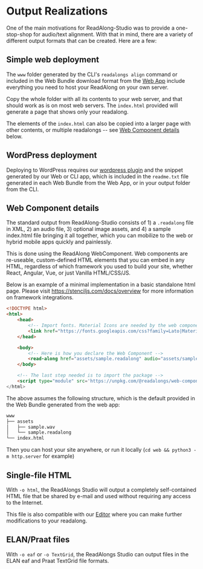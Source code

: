 # Output Realizations

One of the main motivations for ReadAlong-Studio was to provide a one-stop-shop for audio/text alignment.
With that in mind, there are a variety of different output formats that can be created. Here are a few:

## Simple web deployment

The `www` folder generated by the CLI's `readalongs align` command or included in the Web Bundle download format from the [Web App](web-app.md) include everything you need to host your ReadAlong on your own server.

Copy the whole folder with all its contents to your web server, and that should work as is on most web servers. The `index.html` provided will generate a page that shows only your readalong.

The elements of the `index.html` can also be copied into a larger page with other contents, or multiple readalongs -- see [Web Component details](#web-component-details) below.

## WordPress deployment

Deploying to WordPress requires our [wordpress plugin](https://github.com/ReadAlongs/Studio-Web/tree/main/packages/web-component/wordpress-plugin) and the snippet generated by our Web or CLI app, which is included in the `readme.txt` file generated in each Web Bundle from the Web App, or in your output folder from the CLI.

## Web Component details

The standard output from ReadAlong-Studio consists of 1) a `.readalong` file in XML, 2) an audio file,
3) optional image assets, and 4) a sample index.html file bringing it all together,
which you can mobilize to the web or hybrid mobile apps quickly and painlessly.

This is done using the ReadAlong WebComponent. Web components are re-useable, custom-defined HTML elements that you can embed in any HTML, regardless of which
framework you used to build your site, whether React, Angular, Vue, or just Vanilla HTML/CSS/JS.

Below is an example of a minimal implementation in a basic standalone html page. Please visit <https://stenciljs.com/docs/overview> for more information on framework integrations.

```html
<!DOCTYPE html>
<html>
    <head>
        <!-- Import fonts. Material Icons are needed by the web component -->
        <link href="https://fonts.googleapis.com/css?family=Lato|Material+Icons|Material+Icons+Outlined" rel="stylesheet">
    </head>

    <body>
        <!-- Here is how you declare the Web Component -->
        <read-along href="assets/sample.readalong" audio="assets/sample.wav"></read-along>
    </body>

    <!-- The last step needed is to import the package -->
    <script type="module" src='https://unpkg.com/@readalongs/web-component@^1.4.0/dist/web-component/web-component.esm.js'</script>
</html>
```

The above assumes the following structure, which is the default provided in the Web Bundle generated from the web app:

```txt
www
├── assets
│   ├── sample.wav
│   └── sample.readalong
└── index.html
```

Then you can host your site anywhere, or run it locally (`cd web && python3 -m http.server` for example)

## Single-file HTML

With `-o html`, the ReadAlongs Studio will output a completely self-contained HTML file that be shared by e-mail and used without requiring any access to the Internet.

This file is also compatible with our [Editor](web-app.md#the-readalong-studio-editor) where you can make further modifications to your readalong.

## ELAN/Praat files

With `-o eaf` or `-o TextGrid`, the ReadAlongs Studio can output files in the ELAN eaf and Praat TextGrid file formats.
